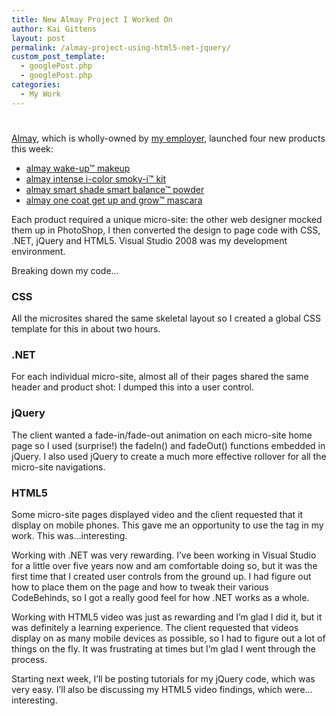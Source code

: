 ```yaml
---
title: New Almay Project I Worked On
author: Kai Gittens
layout: post
permalink: /almay-project-using-html5-net-jquery/
custom_post_template:
  - googlePost.php
  - googlePost.php
categories:
  - My Work
---
```

# 

[Almay][1], which is wholly-owned by [my employer][2], launched four new products this week:

 [1]: http://almay.com/
 [2]: http://revlon.com/

*   [almay wake-up™ makeup][3]
*   [almay intense i-color smoky-i™ kit][4]
*   [almay smart shade smart balance™ powder][5]
*   [almay one coat get up and grow™ mascara][6]

 [3]: http://www.almay.com/microsites/WakeUpMakeup/Default.aspx
 [4]: http://www.almay.com/microsites/IICSmokyIKit/Default.aspx
 [5]: http://www.almay.com/microsites/SmartShadeBalance/Default.aspx
 [6]: http://www.almay.com/microsites/GetUp/Default.aspx

Each product required a unique micro-site: the other web designer mocked them up in PhotoShop, I then converted the design to page code with CSS, .NET, jQuery and HTML5. Visual Studio 2008 was my development environment.

Breaking down my code…

### CSS

All the microsites shared the same skeletal layout so I created a global CSS template for this in about two hours. 

### .NET

For each individual micro-site, almost all of their pages shared the same header and product shot: I dumped this into a user control.

### jQuery

The client wanted a fade-in/fade-out animation on each micro-site home page so I used (surprise!) the fadeIn() and fadeOut() functions embedded in jQuery. I also used jQuery to create a much more effective rollover for all the micro-site navigations.

### HTML5

Some micro-site pages displayed video and the client requested that it display on mobile phones. This gave me an opportunity to use the  tag in my work. This was…interesting.

Working with .NET was very rewarding. I’ve been working in Visual Studio for a little over five years now and am comfortable doing so, but it was the first time that I created user controls from the ground up. I had figure out how to place them on the page and how to tweak their various CodeBehinds, so I got a really good feel for how .NET works as a whole.

Working with HTML5 video was just as rewarding and I’m glad I did it, but it was definitely a learning experience. The client requested that videos display on as many mobile devices as possible, so I had to figure out a lot of things on the fly. It was frustrating at times but I’m glad I went through the process.

Starting next week, I’ll be posting tutorials for my jQuery code, which was very easy. I’ll also be discussing my HTML5 video findings, which were…interesting.